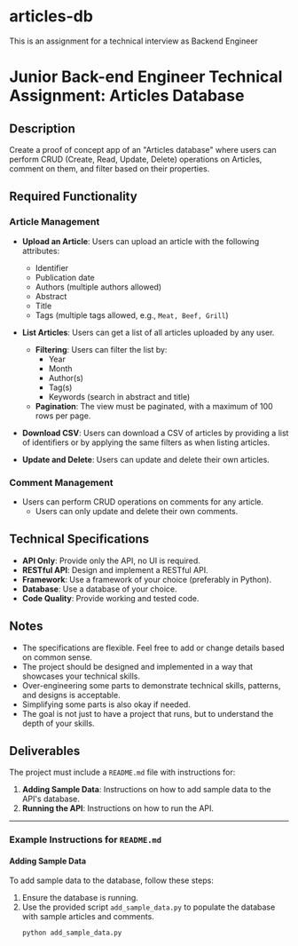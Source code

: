 # articles-db
This is an assignment for a technical interview as Backend Engineer

# Junior Back-end Engineer Technical Assignment: Articles Database

## Description

Create a proof of concept app of an "Articles database" where users can perform CRUD (Create, Read, Update, Delete) operations on Articles, comment on them, and filter based on their properties.

## Required Functionality

### Article Management
- **Upload an Article**: Users can upload an article with the following attributes:
  - Identifier
  - Publication date
  - Authors (multiple authors allowed)
  - Abstract
  - Title
  - Tags (multiple tags allowed, e.g., `Meat, Beef, Grill`)

- **List Articles**: Users can get a list of all articles uploaded by any user.
  - **Filtering**: Users can filter the list by:
    - Year
    - Month
    - Author(s)
    - Tag(s)
    - Keywords (search in abstract and title)
  - **Pagination**: The view must be paginated, with a maximum of 100 rows per page.

- **Download CSV**: Users can download a CSV of articles by providing a list of identifiers or by applying the same filters as when listing articles.

- **Update and Delete**: Users can update and delete their own articles.

### Comment Management
- Users can perform CRUD operations on comments for any article.
  - Users can only update and delete their own comments.

## Technical Specifications

- **API Only**: Provide only the API, no UI is required.
- **RESTful API**: Design and implement a RESTful API.
- **Framework**: Use a framework of your choice (preferably in Python).
- **Database**: Use a database of your choice.
- **Code Quality**: Provide working and tested code.

## Notes

- The specifications are flexible. Feel free to add or change details based on common sense.
- The project should be designed and implemented in a way that showcases your technical skills.
- Over-engineering some parts to demonstrate technical skills, patterns, and designs is acceptable.
- Simplifying some parts is also okay if needed.
- The goal is not just to have a project that runs, but to understand the depth of your skills.

## Deliverables

The project must include a `README.md` file with instructions for:

1. **Adding Sample Data**: Instructions on how to add sample data to the API's database.
2. **Running the API**: Instructions on how to run the API.

---

### Example Instructions for `README.md`

#### Adding Sample Data
To add sample data to the database, follow these steps:
1. Ensure the database is running.
2. Use the provided script `add_sample_data.py` to populate the database with sample articles and comments.
   ```bash
   python add_sample_data.py
